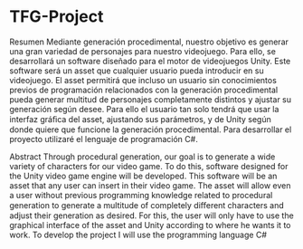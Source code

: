# TFG-Project

Resumen
Mediante generación procedimental, nuestro objetivo es generar una gran variedad de personajes para nuestro videojuego. Para ello, se desarrollará un software diseñado para el motor de videojuegos Unity. Este software será un asset que cualquier usuario pueda introducir en su videojuego. El asset permitirá que incluso un usuario sin conocimientos previos de programación relacionados con la generación procedimental pueda generar multitud de personajes completamente distintos y ajustar su generación según desee. Para ello el usuario tan solo tendrá que usar la interfaz gráﬁca del asset, ajustando sus parámetros, y de Unity según donde quiere que funcione la generación procedimental. Para desarrollar el proyecto utilizaré el lenguaje de programación C#.

Abstract
Through procedural generation, our goal is to generate a wide variety of characters for our video game. To do this, software designed for the Unity video game engine will be developed. This software will be an asset that any user can insert in their video game. The asset will allow even a user without previous programming knowledge related to procedural generation to generate a multitude of completely diﬀerent characters and adjust their generation as desired. For this, the user will only have to use the graphical interface of the asset and Unity according to where he wants it to work. To develop the project I will use the programming language C#
